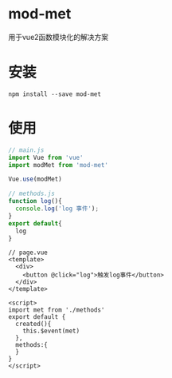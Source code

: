 # mod-met
用于vue2函数模块化的解决方案

# 安装
 ```
 npm install --save mod-met
 ```
  
# 使用
``` js
// main.js
import Vue from 'vue'
import modMet from 'mod-met'

Vue.use(modMet)
```

``` js
// methods.js
function log(){
  console.log('log 事件');
}
export default{
  log
}
```


``` vue
// page.vue
<template>
  <div>
    <button @click="log">触发log事件</button>
  </div>
</template>

<script>
import met from './methods'
export default {
  created(){
    this.$event(met)
  },
  methods:{
  }
}
</script>
```

  
